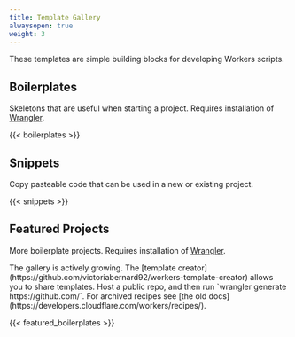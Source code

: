 ```yaml
---
title: Template Gallery
alwaysopen: true
weight: 3
---
```


<p>These templates are simple building blocks for developing Workers scripts.</p>
<h2>Boilerplates</h2>
<p>Skeletons that are useful when starting a project. <span>Requires installation of <a href="https://github.com/cloudflare/wrangler">Wrangler</a>.</span></p>

{{< boilerplates >}}

<h2>Snippets</h2>
<p>Copy pasteable code that can be used in a new or existing project.</p>

{{< snippets >}}

<h2>Featured Projects</h2>
<p>More boilerplate projects. <span>Requires installation of <a href="https://github.com/cloudflare/wrangler">Wrangler</a>.</span></p>
<p>The gallery is actively growing. The [template creator](https://github.com/victoriabernard92/workers-template-creator) allows you to share templates. Host a public repo, and then run `wrangler generate https://github.com/<your-repo>`.
For archived recipes see [the old docs](https://developers.cloudflare.com/workers/recipes/).</p>

{{< featured_boilerplates >}}
